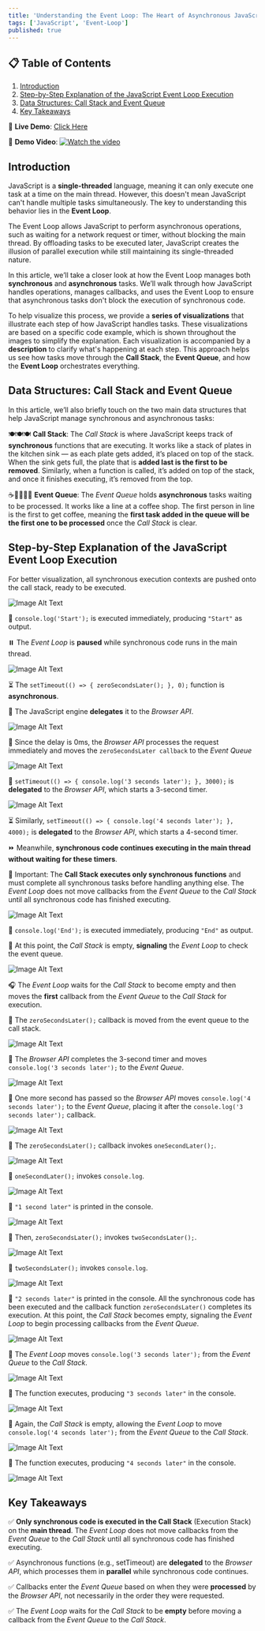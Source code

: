 ```yaml
---
title: 'Understanding the Event Loop: The Heart of Asynchronous JavaScript'
tags: ['JavaScript', 'Event-Loop']
published: true
---
```


## 📋 Table of Contents

1. [Introduction](#introduction)
2. [Step-by-Step Explanation of the JavaScript Event Loop Execution](#step-by-step-explanation-of-the-javascript-event-loop-execution)
3. [Data Structures: Call Stack and Event Queue](#data-structures-call-stack-and-event-queue)
4. [Key Takeaways](#key-takeaways)

🔗 **Live Demo**: [Click Here](https://beatrisilieva.github.io/event-loop)

🎥 **Demo Video**:
[![Watch the video](https://img.youtube.com/vi/LX0Mky7DvFc/maxresdefault.jpg)](https://www.youtube.com/watch?v=LX0Mky7DvFc)

## Introduction

JavaScript is a **single-threaded** language, meaning it can only execute one task at a time on the main thread. However, this doesn't mean JavaScript can't handle multiple tasks simultaneously. The key to understanding this behavior lies in the **Event Loop**.

The Event Loop allows JavaScript to perform asynchronous operations, such as waiting for a network request or timer, without blocking the main thread. By offloading tasks to be executed later, JavaScript creates the illusion of parallel execution while still maintaining its single-threaded nature.

In this article, we’ll take a closer look at how the Event Loop manages both **synchronous** and **asynchronous** tasks. We’ll walk through how JavaScript handles operations, manages callbacks, and uses the Event Loop to ensure that asynchronous tasks don't block the execution of synchronous code.

To help visualize this process, we provide a **series of visualizations** that illustrate each step of how JavaScript handles tasks. These visualizations are based on a specific code example, which is shown throughout the images to simplify the explanation. Each visualization is accompanied by a **description** to clarify what's happening at each step. This approach helps us see how tasks move through the **Call Stack**, the **Event Queue**, and how the **Event Loop** orchestrates everything.

## Data Structures: Call Stack and Event Queue

In this article, we’ll also briefly touch on the two main data structures that help JavaScript manage synchronous and asynchronous tasks:

🍽️🍽️🍽️ **Call Stack**: The _Call Stack_ is where JavaScript keeps track of **synchronous** functions that are executing. It works like a stack of plates in the kitchen sink — as each plate gets added, it’s placed on top of the stack. When the sink gets full, the plate that is **added last is the first to be removed**. Similarly, when a function is called, it’s added on top of the stack, and once it finishes executing, it’s removed from the top.

☕🚶‍♂️🚶‍♀️ **Event Queue**: The _Event Queue_ holds **asynchronous** tasks waiting to be processed. It works like a line at a coffee shop. The first person in line is the first to get coffee, meaning the **first task added in the queue will be the first one to be processed** once the _Call Stack_ is clear.

## Step-by-Step Explanation of the JavaScript Event Loop Execution

For better visualization, all synchronous execution contexts are pushed onto the call stack, ready to be executed.

![Image Alt Text](https://raw.githubusercontent.com/BeatrisIlieva/devto-articles/main/event-loop-images/1.png)

🚀 `console.log('Start');` is executed immediately, producing `"Start"` as output.

⏸️ The _Event Loop_ is **paused** while synchronous code runs in the main thread.

![Image Alt Text](https://raw.githubusercontent.com/BeatrisIlieva/devto-articles/main/event-loop-images/2.png)

⏳ The `setTimeout(() => { zeroSecondsLater(); }, 0);` function is **asynchronous**.

🔄 The JavaScript engine **delegates** it to the _Browser API_.

![Image Alt Text](https://raw.githubusercontent.com/BeatrisIlieva/devto-articles/main/event-loop-images/3.png)

📩 Since the delay is 0ms, the _Browser API_ processes the request immediately and moves the `zeroSecondsLater callback` to the _Event Queue_

![Image Alt Text](https://raw.githubusercontent.com/BeatrisIlieva/devto-articles/main/event-loop-images/4.png)

🔄 `setTimeout(() => { console.log('3 seconds later'); }, 3000);` is **delegated** to the _Browser API_, which starts a 3-second timer.

![Image Alt Text](https://raw.githubusercontent.com/BeatrisIlieva/devto-articles/main/event-loop-images/6.png)

⏳ Similarly, `setTimeout(() => { console.log('4 seconds later'); }, 4000);` is **delegated** to the _Browser API_, which starts a 4-second timer.

⏩ Meanwhile, **synchronous code continues executing in the main thread without waiting for these timers**.

🛑 Important: The **Call Stack executes only synchronous functions** and must complete all synchronous tasks before handling anything else. The _Event Loop_ does not move callbacks from the _Event Queue_ to the _Call Stack_ until all synchronous code has finished executing.

![Image Alt Text](https://raw.githubusercontent.com/BeatrisIlieva/devto-articles/main/event-loop-images/7.png)

🚀 `console.log('End');` is executed immediately, producing `"End"` as output.

👀 At this point, the _Call Stack_ is empty, **signaling** the _Event Loop_ to check the event queue.

![Image Alt Text](https://raw.githubusercontent.com/BeatrisIlieva/devto-articles/main/event-loop-images/8.png)

🎧 The _Event Loop_ waits for the _Call Stack_ to become empty and then moves the **first** callback from the _Event Queue_ to the _Call Stack_ for execution.

🔁 The `zeroSecondsLater();` callback is moved from the event queue to the call stack.

![Image Alt Text](https://raw.githubusercontent.com/BeatrisIlieva/devto-articles/main/event-loop-images/9.png)

📩 The _Browser API_ completes the 3-second timer and moves `console.log('3 seconds later');` to the _Event Queue_.

![Image Alt Text](https://raw.githubusercontent.com/BeatrisIlieva/devto-articles/main/event-loop-images/10.png)

📩 One more second has passed so the _Browser API_ moves `console.log('4 seconds later');` to the _Event Queue_, placing it after the `console.log('3 seconds later');` callback.

![Image Alt Text](https://raw.githubusercontent.com/BeatrisIlieva/devto-articles/main/event-loop-images/11.png)

🔄 The `zeroSecondsLater();` callback invokes `oneSecondLater();`.

![Image Alt Text](https://raw.githubusercontent.com/BeatrisIlieva/devto-articles/main/event-loop-images/12.png)

🔄 `oneSecondLater();` invokes `console.log`.

![Image Alt Text](https://raw.githubusercontent.com/BeatrisIlieva/devto-articles/main/event-loop-images/13.png)

💬 `"1 second later"` is printed in the console.

![Image Alt Text](https://raw.githubusercontent.com/BeatrisIlieva/devto-articles/main/event-loop-images/14.png)

🔄 Then, `zeroSecondsLater();` invokes `twoSecondsLater();`.

![Image Alt Text](https://raw.githubusercontent.com/BeatrisIlieva/devto-articles/main/event-loop-images/15.png)

🔄 `twoSecondsLater();` invokes `console.log`.

![Image Alt Text](https://raw.githubusercontent.com/BeatrisIlieva/devto-articles/main/event-loop-images/16.png)

💬 `"2 seconds later"` is printed in the console. All the synchronous code has been executed and the callback function `zeroSecondsLater()` completes its execution. At this point, the _Call Stack_ becomes empty, signaling the _Event Loop_ to begin processing callbacks from the _Event Queue_.

![Image Alt Text](https://raw.githubusercontent.com/BeatrisIlieva/devto-articles/main/event-loop-images/17.png)

👀 The _Event Loop_ moves `console.log('3 seconds later');` from the _Event Queue_ to the _Call Stack_.

![Image Alt Text](https://raw.githubusercontent.com/BeatrisIlieva/devto-articles/main/event-loop-images/18.png)

🚀 The function executes, producing `"3 seconds later"` in the console.

![Image Alt Text](https://raw.githubusercontent.com/BeatrisIlieva/devto-articles/main/event-loop-images/19.png)

👀 Again, the _Call Stack_ is empty, allowing the _Event Loop_ to move `console.log('4 seconds later');` from the _Event Queue_ to the _Call Stack_.

![Image Alt Text](https://raw.githubusercontent.com/BeatrisIlieva/devto-articles/main/event-loop-images/20.png)

🚀 The function executes, producing `"4 seconds later"` in the console.

![Image Alt Text](https://raw.githubusercontent.com/BeatrisIlieva/devto-articles/main/event-loop-images/21.png)

## Key Takeaways

✅ **Only synchronous code is executed in the Call Stack** (Execution Stack) on the **main thread**. The _Event Loop_ does not move callbacks from the _Event Queue_ to the _Call Stack_ until all synchronous code has finished executing.

✅ Asynchronous functions (e.g., setTimeout) are **delegated** to the _Browser API_, which processes them in **parallel** while synchronous code continues.

✅ Callbacks enter the _Event Queue_ based on when they were **processed** by the _Browser API_, not necessarily in the order they were requested.

✅ The _Event Loop_ waits for the _Call Stack_ to be **empty** before moving a callback from the _Event Queue_ to the _Call Stack_.
